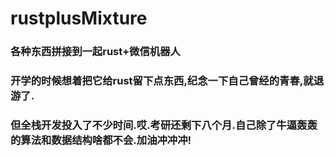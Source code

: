 # rustplusMixture
### 各种东西拼接到一起rust+微信机器人
### 开学的时候想着把它给rust留下点东西,纪念一下自己曾经的青春,就退游了.
### 但全栈开发投入了不少时间.哎.考研还剩下八个月.自己除了牛逼轰轰的算法和数据结构啥都不会.加油冲冲冲!
